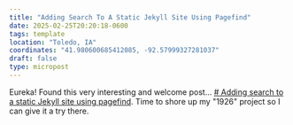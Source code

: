 ```yaml
---
title: "Adding Search To A Static Jekyll Site Using Pagefind"
date: 2025-02-25T20:20:18-0600
tags: template
location: "Toledo, IA"
coordinates: "41.980600685412085, -92.57999327281037"
draft: false
type: micropost
---
```

Eureka!  Found this very interesting and welcome post...  [# Adding search to a static Jekyll site using pagefind](https://jay.gooby.org/2023/07/04/adding-search-to-a-static-site-using-pagefind).   Time to shore up my "1926" project so I can give it a try there.
